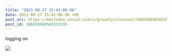 ```yaml
---
title: "2021-08-27 15:41:06.06"
date: 2021-08-27 15:41:06.06 +00
post_uri: https://mastodon.social/users/gravely/statuses/106828848565351595
post_id: 106828848565351595
---
```

logging on


![](/images/106828848516419883.jpg)

